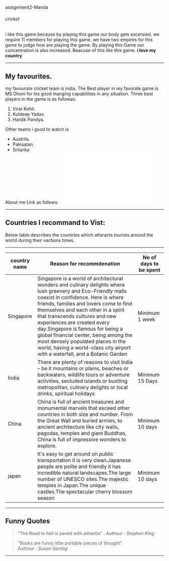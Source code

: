 assignment2-Manda
###### cricket
i like this game because by playing this game our body gets excersied. we require 11 members for playing this game. we have two empires for this game to judge how are playing the game. By playing this Game our concentration is also increased. Beacuse of this like this game.
**i love my country**
******
## My favourites. 
   my favourate cricket team is india. The Best player in my favorate game is MS Dhoni for his good manging capabilities in any situation.
Three best players in the game is as followas.
  1. Virat Kohil.
  2. Kuldeep Yadav.
  3. Hardik Pandya.

Other teams i good to watch is 
* Austrila.
* Pakisatan.
* Srilanka 
  
About me Link as follows: ![Find my deatils](AboutMe.md)

***
## Countries I recommand to Vist:

Below table describes the countries which attaracts tourists around the world during their vactions times.
***

|country name       | Reason for recommdenation | No of days to be spent|
|-------------------|---------------------------|------------------------
|  Singapore        | Singapore is a world of architectural wonders and culinary delights where lush greenery and Eco-Friendly malls coexist in confidence. Here is where friends, families and lovers come to find themselves and each other in a spirit that transcends cultures and new experiences are created every day.Singapore is famous for being a global financial center, being among the most densely populated places in the world, having a world-class city airport with a waterfall, and a Botanic Garden| Minimum 1 week |
| India             |There are plenty of reasons to visit India – be it mountains or plains, beaches or backwaters, wildlife tours or adventure activities, secluded islands or bustling metropolitan, culinary delights or local drinks, spiritual holidays | Minimum 15 Days |
|China              |China is full of ancient treasures and monumental marvels that exceed other countries in both size and number. From the Great Wall and buried armies, to ancient architecture like city walls, pagodas, temples and giant Buddhas, China is full of impressive wonders to explore.| Minimum 10 days |
|japan              |It's easy to get around on public transportation it is very clean.Japanese people are polite and friendly it has incredible natural landscapes.The large number of UNESCO sites.The majestic temples in Japan.The unique castles.The spectacular cherry blossom season| Minimum 10 days |
***
## Funny Quotes

> "The Road to hell is paved with adverbs" .
      Authour : *Stephen King*

> "Books are funny little portable pieces of thought".  
      Authour : *Susan Santag*
      
***      


      
     
  
  
  




